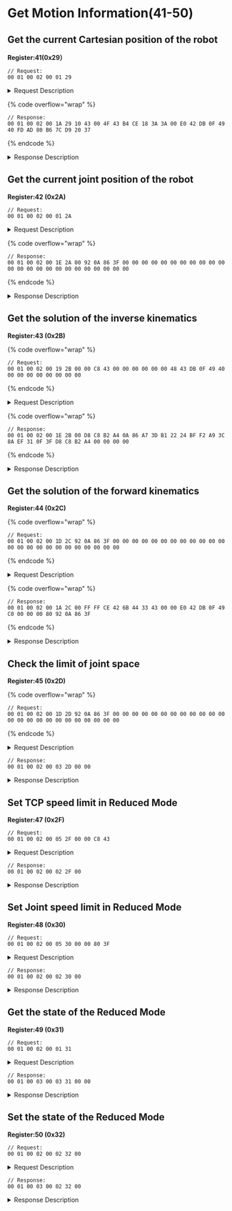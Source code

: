 # Get Motion Information(41-50)

## Get the current Cartesian position of the robot

**Register:41(0x29）**

```
// Request:
00 01 00 02 00 01 29
```

<details>

<summary>Request Description</summary>

```
//00 01    U16, Transaction ID
//00 02    U16, Protocol Identifier
//00 01    U16, Length 
//29       U8, Register
```

</details>

{% code overflow="wrap" %}
```
// Response:
00 01 00 02 00 1A 29 10 43 00 4F 43 B4 CE 18 3A 3A 00 E0 42 DB 0F 49 40 FD AD 80 B6 7C D9 20 37
```
{% endcode %}

<details>

<summary>Response Description</summary>

```
//00 01    U16, Transaction ID
//00 02    U16, Protocol Identifier
//00 1A    U16, Length 
//29       U8, Register
//10       U8, State
//43 00 4F 43	FP32, x= 207mm
//B4 CE 18 3A	FP32, y=0 mm
//3A 00 E0 42	FP32, z=112 mm
//DB 0F 49 40	FP32, roll=π
//FD AD 80 B6	FP32, pitch=0
//7C D9 20 37	FP32, yaw=0
```

</details>

## Get the current joint position of the robot

**Register:42 (0x2A)**

```
// Request:
00 01 00 02 00 01 2A
```

<details>

<summary>Request Description</summary>

```
//00 01    U16, Transaction ID
//00 02    U16, Protocol Identifier
//00 01    U16, Length 
//2A       U8, Register
```

</details>

{% code overflow="wrap" %}
```
// Response:
00 01 00 02 00 1E 2A 00 92 0A 86 3F 00 00 00 00 00 00 00 00 00 00 00 00 00 00 00 00 00 00 00 00 00 00 00 00
```
{% endcode %}

<details>

<summary>Response Description</summary>

```
//00 01    U16, Transaction ID
//00 02    U16, Protocol Identifier
//00 1E    U16, Length 
//2A       U8, Register
//00       U8, State
//92 0A 86 3F 	FP32, Joint1=1.0471 rad
//00 00 00 00 	FP32, Joint2=0 rad
//00 00 00 00 	FP32, Joint3=0 rad
//00 00 00 00 	FP32, Joint4=0 rad
//00 00 00 00 	FP32, Joint5=0 rad
//00 00 00 00 	FP32, Joint6=0 rad
//00 00 00 00 	FP32, Joint7=0 rad
```

</details>

## Get the solution of the inverse kinematics

**Register:43 (0x2B)**

{% code overflow="wrap" %}
```
// Request:
00 01 00 02 00 19 2B 00 00 C8 43 00 00 00 00 00 00 48 43 DB 0F 49 40 00 00 00 00 00 00 00 00 
```
{% endcode %}

<details>

<summary>Request Description</summary>

```
//00 01    U16, Transaction ID
//00 02    U16, Protocol Identifier
//00 19    U16, Length 
//2B       U8, Register
//00 00 C8 43	FP32, x=400 mm
//00 00 00 00	FP32, y=0 mm
//00 00 48 43	FP32, z=200 mm
//DB 0F 49 40	FP32, roll=π rad
//00 00 00 00	FP32, pitch=0 rad
//00 00 00 00	FP32, yaw=0 rad
```

</details>

{% code overflow="wrap" %}
```
// Response:
00 01 00 02 00 1E 2B 00 D8 C8 B2 A4 0A 86 A7 3D B1 22 24 BF F2 A9 3C 8A EF 31 0F 3F D8 C8 B2 A4 00 00 00 00
```
{% endcode %}

<details>

<summary>Response Description</summary>

```
//00 01    U16, Transaction ID
//00 02    U16, Protocol Identifier
//00 1E    U16, Length 
//2B       U8, Register
//00       U8, State
//D8 C8 B2 A4     FP32, J1=0 rad
//0A 86 A7 3D     FP32, J2=0.081803 rad
//B1 22 24 BF     FP32, J3=-0.641152 rad
//F2 A9 3C 8A     FP32, J4=0 rad
//EF 31 0F 3F     FP32, J5=0.5593 rad
//D8 C8 B2 A4     FP32, J6=0 rad
//00 00 00 00     FP32, J7=0 rad
```

</details>

## Get the solution of the forward kinematics

**Register:44 (0x2C)**

{% code overflow="wrap" %}
```
// Request:
00 01 00 02 00 1D 2C 92 0A 86 3F 00 00 00 00 00 00 00 00 00 00 00 00 00 00 00 00 00 00 00 00 00 00 00 00 
```
{% endcode %}

<details>

<summary>Request Description</summary>

```
//00 01    U16, Transaction ID
//00 02    U16, Protocol Identifier
//00 1D    U16, Length 
//2C       U8, Register
//92 0A 86 3F	FP32, Joint1= π/3 rad
//00 00 00 00	FP32, Joint2=0 rad
//00 00 00 00	FP32, Joint3=0 rad
//00 00 00 00	FP32, Joint4=0 rad
//00 00 00 00	FP32, Joint5=0 rad
//00 00 00 00	FP32, Joint6=0 rad
//00 00 00 00	FP32, Joint7=0 rad
```

</details>

{% code overflow="wrap" %}
```
// Response:
00 01 00 02 00 1A 2C 00 FF FF CE 42 6B 44 33 43 00 00 E0 42 DB 0F 49 C0 00 00 00 80 92 0A 86 3F
```
{% endcode %}

<details>

<summary>Response Description</summary>

```
//00 01    U16, Transaction ID
//00 02    U16, Protocol Identifier
//00 1A    U16, Length 
//2C       U8, Register
//00       U8, State
//FF FF CE 42	FP32, x=103.5 mm
//6B 44 33 43	FP32, y=179.27 mm
//00 00 E0 42	FP32, z=112 mm
//DB 0F 49 C0	FP32, roll=-π rad
//00 00 00 80	FP32, pitch=-0 rad
//92 0A 86 3F	FP32, yaw=-π/3 rad
```

</details>

## Check the limit of joint space

**Register:45 (0x2D)**

{% code overflow="wrap" %}
```
// Request:
00 01 00 02 00 1D 2D 92 0A 86 3F 00 00 00 00 00 00 00 00 00 00 00 00 00 00 00 00 00 00 00 00 00 00 00 00 
```
{% endcode %}

<details>

<summary>Request Description</summary>

```
//00 01    U16, Transaction ID
//00 02    U16, Protocol Identifier
//00 1D    U16, Length 
//2D       U8, Register
//92 0A 86 3F	FP32, joint1=π/3
//00 00 00 00	FP32, joint2=0
//00 00 00 00	FP32, joint3=0
//00 00 00 00	FP32, joint4=0
//00 00 00 00	FP32, joint5=0
//00 00 00 00	FP32, joint6=0
//00 00 00 00	FP32, joint7=0
```

</details>

```
// Response:
00 01 00 02 00 03 2D 00 00
```

<details>

<summary>Response Description</summary>

```
//00 01    U16, Transaction ID
//00 02    U16, Protocol Identifier
//00 03    U16, Length 
//2D       U8, Register
//00       U8, State
//00       U8,  1 ：Collision occurs , 0 ：No collision occurs
```

</details>

## Set TCP speed limit in Reduced Mode

**Register:47 (0x2F)**

```
// Request:
00 01 00 02 00 05 2F 00 00 C8 43 
```

<details>

<summary>Request Description</summary>

```
//00 01    U16, Transaction ID
//00 02    U16, Protocol Identifier
//00 05    U16, Length 
//2F       U8, Register
//00 00 C8 43    U8,  Max TCP speed=400 mm/s
```

</details>

```
// Response:
00 01 00 02 00 02 2F 00
```

<details>

<summary>Response Description</summary>

```
//00 01    U16, Transaction ID
//00 02    U16, Protocol Identifier
//00 02    U16, Length 
//2F       U8, Register
//00       U8, State
```

</details>

## Set Joint speed limit in Reduced Mode

**Register:48 (0x30)**

```
// Request:
00 01 00 02 00 05 30 00 00 80 3F 
```

<details>

<summary>Request Description</summary>

```
//00 01    U16, Transaction ID
//00 02    U16, Protocol Identifier
//00 05    U16, Length 
//30       U8, Register
//00 00 C8 43    U8,  Max joint speed=1.0 rad/s
```

</details>

```
// Response:
00 01 00 02 00 02 30 00
```

<details>

<summary>Response Description</summary>

```
//00 01    U16, Transaction ID
//00 02    U16, Protocol Identifier
//00 02    U16, Length 
//30       U8, Register
//00       U8, State
```

</details>

## Get the state of the Reduced Mode

**Register:49 (0x31)**

```
// Request:
00 01 00 02 00 01 31
```

<details>

<summary>Request Description</summary>

```
//00 01    U16, Transaction ID
//00 02    U16, Protocol Identifier
//00 01    U16, Length 
//31       U8, Register
```

</details>

```
// Response:
00 01 00 03 00 03 31 00 00
```

<details>

<summary>Response Description</summary>

```
//00 01    U16, Transaction ID
//00 02    U16, Protocol Identifier
//00 03    U16, Length 
//31       U8, Register
//00       U8, State
//00       U8, 0 means OFF; 1 means ON
```

</details>

## Set the state of the Reduced Mode

**Register:50 (0x32)**

```
// Request:
00 01 00 02 00 02 32 00
```

<details>

<summary>Request Description</summary>

```
//00 01    U16, Transaction ID
//00 02    U16, Protocol Identifier
//00 02    U16, Length 
//32       U8, Register
//00       U8,   0: turn off Reduced Mode  1: turn on Reduced Mode
```

</details>

```
// Response:
00 01 00 03 00 02 32 00
```

<details>

<summary>Response Description</summary>

```
//00 01    U16, Transaction ID
//00 02    U16, Protocol Identifier
//00 02    U16, Length 
//32       U8, Register
//00       U8, State
```

</details>

